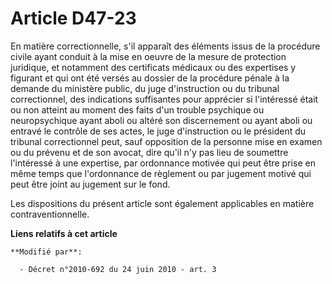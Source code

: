 # Article D47-23

En matière correctionnelle, s'il apparaît des éléments issus de la procédure civile ayant conduit à la mise en oeuvre de la
mesure de protection juridique, et notamment des certificats médicaux ou des expertises y figurant et qui ont été versés au
dossier de la procédure pénale à la demande du ministère public, du juge d'instruction ou du tribunal correctionnel, des
indications suffisantes pour apprécier si l'intéressé était ou non atteint au moment des faits d'un trouble psychique ou
neuropsychique ayant aboli ou altéré son discernement ou ayant aboli ou entravé le contrôle de ses actes, le juge
d'instruction ou le président du tribunal correctionnel peut, sauf opposition de la personne mise en examen ou du prévenu et
de son avocat, dire qu'il n'y pas lieu de soumettre l'intéressé à une expertise, par ordonnance motivée qui peut être prise
en même temps que l'ordonnance de règlement ou par jugement motivé qui peut être joint au jugement sur le fond.

Les dispositions du présent article sont également applicables en matière contraventionnelle.

**Liens relatifs à cet article**

	**Modifié par**:

	  - Décret n°2010-692 du 24 juin 2010 - art. 3

